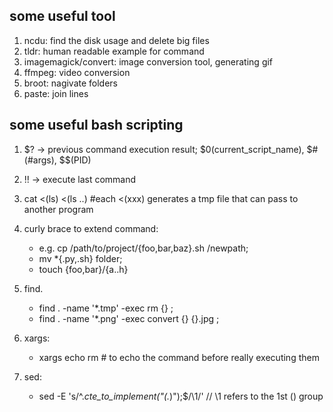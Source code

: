 ## some useful tool
1. ncdu: find the disk usage and delete big files
2. tldr: human readable example for command
3. imagemagick/convert: image conversion tool, generating gif
4. ffmpeg: video conversion
5. broot: nagivate folders
6. paste: join lines

## some useful bash scripting
1. $? -> previous command execution result; $0(current_script_name), $#(#args), $$(PID)
2. !! -> execute last command
3. cat <(ls) <(ls ..) #each <(xxx) generates a tmp file that can pass to another program
4. curly brace to extend command: 
    + e.g. cp /path/to/project/{foo,bar,baz}.sh /newpath; 
    + mv *{.py,.sh} folder; 
    + touch {foo,bar}/{a..h}
5. find.
    + find . -name '*.tmp' -exec rm {} \;
    + find . -name '*.png' -exec convert {} {}.jpg \;
    
6. xargs:
    + xargs echo rm # to echo the command before really executing them
7. sed:
    + sed -E 's/^.*cte_to_implement\(\"(.*)\"\);$/\1/' // \1 refers to the 1st () group
